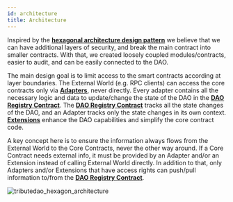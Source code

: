 ```yaml
---
id: architecture
title: Architecture
---
```


Inspired by the **[hexagonal architecture design pattern](<https://en.wikipedia.org/wiki/Hexagonal_architecture_(software)>)** we believe that we can have additional layers of security, and break the main contract into smaller contracts. With that, we created loosely coupled modules/contracts, easier to audit, and can be easily connected to the DAO.

The main design goal is to limit access to the smart contracts according at layer boundaries. The External World (e.g. RPC clients) can access the core contracts only via **[Adapters](/docs/adapters)**, never directly. Every adapter contains all the necessary logic and data to update/change the state of the DAO in the **[DAO Registry Contract](/docs/core/dao-registry)**. The **[DAO Registry Contract](/docs/core/dao-registry)** tracks all the state changes of the DAO, and an Adapter tracks only the state changes in its own context. **[Extensions](/docs/extensions)** enhance the DAO capabilities and simplify the core contract code.

A key concept here is to ensure the information always flows from the External World to the Core Contracts, never the other way around. If a Core Contract needs external info, it must be provided by an Adapter and/or an Extension instead of calling External World directly. In addition to that, only Adapters and/or Extensions that have access rights can push/pull information to/from the **[DAO Registry Contract](/docs/core/dao-registry)**.

![tributedao_hexagon_architecture](https://user-images.githubusercontent.com/708579/107689684-e7300200-6c87-11eb-89c0-7bfe7eddaaaf.png)
